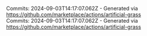 Commits: 2024-09-03T14:17:07.062Z - Generated via https://github.com/marketplace/actions/artificial-grass
<br>
Commits: 2024-09-03T14:17:07.062Z - Generated via https://github.com/marketplace/actions/artificial-grass
<br>
